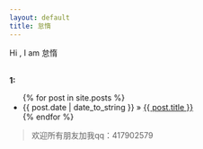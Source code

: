 ```yaml
---
layout: default
title: 怠惰
---
```

Hi , I am 怠惰
<p>
	<br/><b>1:</b>
</p>
<ul class="posts">
{% for post in site.posts %}
	<li><span>{{ post.date | date_to_string }}</span> &raquo; <a href="{{ post.url }}">{{ post.title }}</a></li>
	 {% endfor %}
</ul>

<blockquote>
欢迎所有朋友加我qq：417902579
</blockquote>